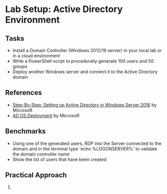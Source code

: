 # Lab Setup: Active Directory Environment

## Tasks
- Install a Domain Controller (Windows 2012/16 server) in your local lab or in a cloud environment
- Write a PowerShell script to procedurally generate 100 users and 50 groups
- Deploy another Windows server and connect it to the Active Directory domain

## References
- [Step-By-Step: Setting up Active Directory in Windows Server 2016](https://learn.microsoft.com/en-gb/archive/blogs/canitpro/step-by-step-setting-up-active-directory-in-windows-server-2016) by Microsoft
- [AD DS Deployment](https://learn.microsoft.com/en-us/windows-server/identity/ad-ds/deploy/ad-ds-deployment) by Microsoft


## Benchmarks
- Using one of the generated users, RDP into the Server connected to the domain and in the terminal type 'echo %LOGONSERVER%' to validate the domain controller name
- Show the list of users that have been created


## Practical Approach
1. 
